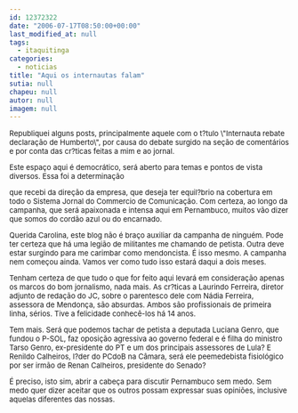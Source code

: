 ```yaml
---
id: 12372322
date: "2006-07-17T08:50:00+00:00"
last_modified_at: null
tags:
  - itaquitinga
categories:
  - noticias
title: "Aqui os internautas falam"
sutia: null
chapeu: null
autor: null
imagem: null
---
```

<p><FONT size=2></p>
<p><P>Republiquei alguns posts, principalmente aquele com o t?tulo \"Internauta rebate declaração de Humberto\", por causa do debate surgido na seção de comentários e por conta das cr?ticas feitas a mim e ao jornal.</P></p>
<p><P>Este espaço aqui é democrático, será aberto para temas e pontos de vista diversos. Essa foi a determinação</p>
<p> que recebi da direção da empresa, que deseja ter equil?brio na cobertura em todo o Sistema Jornal do Commercio de Comunicação. Com certeza, ao longo da campanha, que será apaixonada e intensa aqui em Pernambuco, muitos vão dizer que somos do cordão azul ou do encarnado.</P></p>
<p><P>Querida Carolina, este blog não é braço auxiliar da campanha de ninguém. Pode ter certeza que há uma legião de militantes me chamando de petista. Outra deve estar surgindo para me carimbar como mendoncista. É isso mesmo. A campanha nem começou ainda. Vamos ver como tudo isso estará daqui a dois meses.</P></p>
<p><P>Tenham certeza de que tudo o que for feito aqui levará em consideração apenas os marcos do bom jornalismo, nada mais. As cr?ticas a Laurindo Ferreira, diretor adjunto de redação do JC, sobre o parentesco dele com Nádia Ferreira, assessora de Mendonça, são absurdas. Ambos são profissionais de primeira linha, sérios. Tive a felicidade conhecê-los há 14 anos.</P></p>
<p><P>Tem mais. Será que podemos tachar de petista a deputada Luciana Genro, que fundou o P-SOL, faz oposição agressiva ao governo federal e é filha do ministro Tarso Genro, ex-presidente do PT e um dos principais assessores de Lula? E Renildo Calheiros, l?der do PCdoB na Câmara, será ele peemedebista fisiológico por ser irmão de Renan Calheiros, presidente do Senado?</P></p>
<p><P>É preciso, isto sim, abrir a cabeça para discutir Pernambuco sem medo. Sem medo quer dizer aceitar que os outros possam expressar suas opiniões, inclusive aquelas diferentes das nossas.</P></FONT> </p>
